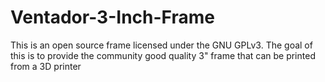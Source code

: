 # Ventador-3-Inch-Frame
This is an open source frame licensed under the GNU GPLv3.  The goal of this is to provide the community good quality 3" frame that can be printed from a 3D printer
